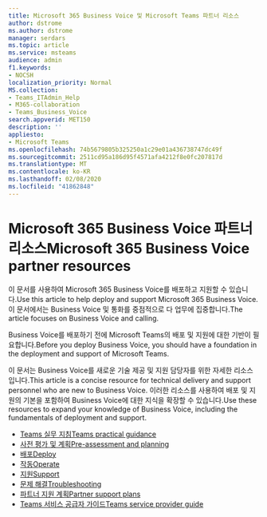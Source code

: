 ```yaml
---
title: Microsoft 365 Business Voice 및 Microsoft Teams 파트너 리소스
author: dstrome
ms.author: dstrome
manager: serdars
ms.topic: article
ms.service: msteams
audience: admin
f1.keywords:
- NOCSH
localization_priority: Normal
MS.collection:
- Teams_ITAdmin_Help
- M365-collaboration
- Teams_Business_Voice
search.appverid: MET150
description: ''
appliesto:
- Microsoft Teams
ms.openlocfilehash: 74b5679805b325250a1c29e01a436738747dc49f
ms.sourcegitcommit: 2511cd95a186d95f4571afa4212f8e0fc207817d
ms.translationtype: MT
ms.contentlocale: ko-KR
ms.lasthandoff: 02/08/2020
ms.locfileid: "41862848"
---
```

# <a name="microsoft-365-business-voice-partner-resources"></a><span data-ttu-id="3b3f6-102">Microsoft 365 Business Voice 파트너 리소스</span><span class="sxs-lookup"><span data-stu-id="3b3f6-102">Microsoft 365 Business Voice partner resources</span></span>

<span data-ttu-id="3b3f6-103">이 문서를 사용하여 Microsoft 365 Business Voice를 배포하고 지원할 수 있습니다.</span><span class="sxs-lookup"><span data-stu-id="3b3f6-103">Use this article to help deploy and support Microsoft 365 Business Voice.</span></span> <span data-ttu-id="3b3f6-104">이 문서에서는 Business Voice 및 통화를 중점적으로 다 업무에 집중합니다.</span><span class="sxs-lookup"><span data-stu-id="3b3f6-104">The article focuses on Business Voice and calling.</span></span>

<span data-ttu-id="3b3f6-105">Business Voice를 배포하기 전에 Microsoft Teams의 배포 및 지원에 대한 기반이 필요합니다.</span><span class="sxs-lookup"><span data-stu-id="3b3f6-105">Before you deploy Business Voice, you should have a foundation in the deployment and support of Microsoft Teams.</span></span>

<span data-ttu-id="3b3f6-106">이 문서는 Business Voice를 새로운 기술 제공 및 지원 담당자를 위한 자세한 리소스입니다.</span><span class="sxs-lookup"><span data-stu-id="3b3f6-106">This article is a concise resource for technical delivery and support personnel who are new to Business Voice.</span></span> <span data-ttu-id="3b3f6-107">이러한 리소스를 사용하여 배포 및 지원의 기본을 포함하여 Business Voice에 대한 지식을 확장할 수 있습니다.</span><span class="sxs-lookup"><span data-stu-id="3b3f6-107">Use these resources to expand your knowledge of Business Voice, including the fundamentals of deployment and support.</span></span>

- [<span data-ttu-id="3b3f6-108">Teams 실무 지침</span><span class="sxs-lookup"><span data-stu-id="3b3f6-108">Teams practical guidance</span></span>](../cloud-voice-landing-page.md)
- [<span data-ttu-id="3b3f6-109">사전 평가 및 계획</span><span class="sxs-lookup"><span data-stu-id="3b3f6-109">Pre-assessment and planning</span></span>](../3-envision-evaluate-my-environment.md)
- [<span data-ttu-id="3b3f6-110">배포</span><span class="sxs-lookup"><span data-stu-id="3b3f6-110">Deploy</span></span>](../3-onboard-deploy-my-service.md)
- [<span data-ttu-id="3b3f6-111">작동</span><span class="sxs-lookup"><span data-stu-id="3b3f6-111">Operate</span></span>](../1-drive-value-operate-my-service.md)
- [<span data-ttu-id="3b3f6-112">지원</span><span class="sxs-lookup"><span data-stu-id="3b3f6-112">Support</span></span>](../prepare-network.md)
- [<span data-ttu-id="3b3f6-113">문제 해결</span><span class="sxs-lookup"><span data-stu-id="3b3f6-113">Troubleshooting</span></span>](../connectivity-issues.md)
- [<span data-ttu-id="3b3f6-114">파트너 지원 계획</span><span class="sxs-lookup"><span data-stu-id="3b3f6-114">Partner support plans</span></span>](https://partner.microsoft.com/support/partnersupport)
- [<span data-ttu-id="3b3f6-115">Teams 서비스 공급자 가이드</span><span class="sxs-lookup"><span data-stu-id="3b3f6-115">Teams service provider guide</span></span>](https://aka.ms/teamsserviceproviderguide)
